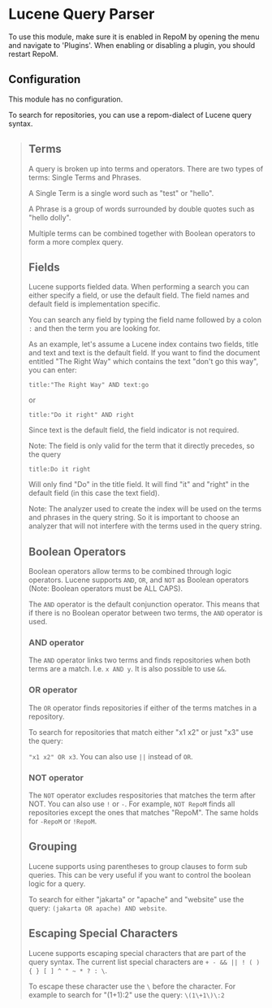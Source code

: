 # Lucene Query Parser

To use this module, make sure it is enabled in RepoM by opening the menu and navigate to 'Plugins'. When enabling or disabling a plugin, you should restart RepoM.<!-- singleLineInclude: _plugin_enable. path: /docs_old/mdsource/_plugin_enable.include.md -->

## Configuration<!-- include: DocsModuleSettingsTests.DocsModuleSettings_LuceneQueryParserPackage#desc.verified.md -->

This module has no configuration.<!-- endInclude -->

To search for repositories, you can use a repom-dialect of Lucene query syntax.

> ## Terms
>
> A query is broken up into terms and operators. There are two types of terms: Single Terms and Phrases.
>
> A Single Term is a single word such as "test" or "hello".
>
> A Phrase is a group of words surrounded by double quotes such as "hello dolly".
>
> Multiple terms can be combined together with Boolean operators to form a more complex query.
>
> ## Fields
>
> Lucene supports fielded data. When performing a search you can either specify a field, or use the default field. The field names and default field is implementation specific.
>
> You can search any field by typing the field name followed by a colon `:` and then the term you are looking for.
>
> As an example, let's assume a Lucene index contains two fields, title and text and text is the default field. If you want to find the document entitled "The Right Way" which contains the text "don't go this way", you can enter:
>
> `title:"The Right Way" AND text:go`
>
> or
>
> `title:"Do it right" AND right`
>
> Since text is the default field, the field indicator is not required.
>
> Note: The field is only valid for the term that it directly precedes, so the query
>
> `title:Do it right`
>
> Will only find "Do" in the title field. It will find "it" and "right" in the default field (in this case the text field).
>
> Note: The analyzer used to create the index will be used on the terms and phrases in the query string. So it is important to choose an analyzer that will not interfere with the terms used in the query string.
>
> ## Boolean Operators
>
> Boolean operators allow terms to be combined through logic operators. Lucene supports `AND`, `OR`, and `NOT` as Boolean operators (Note: Boolean operators must be ALL CAPS).
>
>The `AND` operator is the default conjunction operator. This means that if there is no Boolean operator between two terms, the `AND` operator is used.
>
> ### AND operator
>
> The `AND` operator links two terms and finds repositories when both terms are a match. I.e. `x AND y`. It is also possible to use `&&`.
>
> ### OR operator
>
> The `OR` operator finds repositories if either of the terms matches in a repository.
>
> To search for repositories that match either "x1 x2" or just "x3" use the query:
>
> `"x1 x2" OR x3`. You can also use `||` instead of `OR`.
>
> ### NOT operator
>
> The `NOT` operator excludes respositories that matches the term after NOT. You can also use `!` or `-`. For example, `NOT RepoM` finds all repositories except the ones that matches "RepoM". The same holds for `-RepoM` or `!RepoM`.
>
> ## Grouping
>
> Lucene supports using parentheses to group clauses to form sub queries. This can be very useful if you want to control the boolean logic for a query.
>
> To search for either "jakarta" or "apache" and "website" use the query: `(jakarta OR apache) AND website`.
>
> ## Escaping Special Characters
>
> Lucene supports escaping special characters that are part of the query syntax. The current list special characters are `+ - && || ! ( ) { } [ ] ^ " ~ * ? : \`.
>
>To escape these character use the `\` before the character. For example to search for "(1+1):2" use the query: `\(1\+1\)\:2`
>
